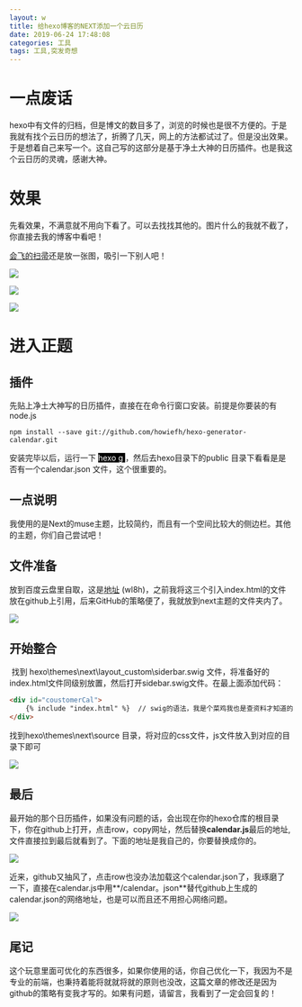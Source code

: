 ```yaml
---
layout: w
title: 给hexo博客的NEXT添加一个云日历
date: 2019-06-24 17:48:08
categories: 工具
tags: 工具,突发奇想
---
```


# 一点废话

hexo中有文件的归档，但是博文的数目多了，浏览的时候也是很不方便的。于是我就有找个云日历的想法了，折腾了几天，网上的方法都试过了。但是没出效果。于是想着自己来写一个。这自己写的这部分是基于净土大神的日历插件。也是我这个云日历的灵魂，感谢大神。

<!---more-->

# 效果

先看效果，不满意就不用向下看了。可以去找找其他的。图片什么的我就不截了，你直接去我的博客中看吧！

[会飞的扫帚](https://1260408088.github.io/)还是放一张图，吸引一下别人吧！

![](1.PNG)

![](2.PNG)

![](3.PNG)

# 进入正题

## 	插件

​	先贴上净土大神写的日历插件，直接在在命令行窗口安装。前提是你要装的有node.js

``` shell
npm install --save git://github.com/howiefh/hexo-generator-calendar.git
```

安装完毕以后，运行一下 <span style="background-color:black;color:white" >hexo g </span>，然后去hexo目录下的public 目录下看看是是否有一个calendar.json 文件，这个很重要的。

## 	一点说明

我使用的是Next的muse主题，比较简约，而且有一个空间比较大的侧边栏。其他的主题，你们自己尝试吧！

## 	文件准备

放到百度云盘里自取，这是[地址](https://pan.baidu.com/s/1X8hXqkVePXkWc1oGNLnf-w) (wl8h)，之前我将这三个引入index.html的文件放在github上引用，后来GitHub的策略便了，我就放到next主题的文件夹内了。

![](4.4.PNG)

## 开始整合

​	找到 hexo\themes\next\layout\_custom\siderbar.swig 文件，将准备好的index.html文件同级别放置，然后打开sidebar.swig文件。在最上面添加代码：

``` html
<div id="coustomerCal">
	{% include "index.html" %}  // swig的语法，我是个菜鸡我也是查资料才知道的
</div>
```

找到hexo\themes\next\source 目录，将对应的css文件，js文件放入到对应的目录下即可

![](5.5.PNG)

## 最后

​	最开始的那个日历插件，如果没有问题的话，会出现在你的hexo仓库的根目录下，你在github上打开，点击row，copy网址，然后替换**calendar.js**最后的地址,文件直接拉到最后就看到了。下面的地址是我自己的，你要替换成你的。

![](6.6.PNG)

近来，github又抽风了，点击row也没办法加载这个calendar.json了，我琢磨了一下，直接在calendar.js中用**/calendar。json**替代github上生成的calendar.json的网络地址，也是可以而且还不用担心网络问题。

![](7.PNG)

## 尾记

​	这个玩意里面可优化的东西很多，如果你使用的话，你自己优化一下，我因为不是专业的前端，也秉持着能将就就将就的原则也没改，这篇文章的修改还是因为github的策略有变我才写的。如果有问题，请留言，我看到了一定会回复的！

